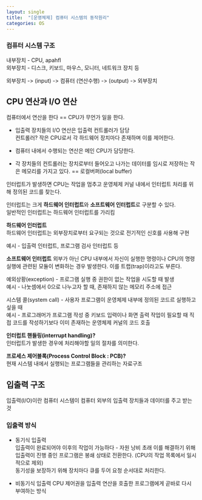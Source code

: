 ```yaml
---
layout: single
title:  "[운영체제] 컴퓨터 시스템의 동작원리"
categories: OS
---
```


### 컴퓨터 시스템 구조
내부장치 - CPU, apahfl  
외부장치 - 디스크, 키보드, 마우스, 모니터, 네트워크 장치 등

외부장치 -> (input) -> 컴퓨터 (연산수행) -> (output) -> 외부장치

## CPU 연산과 I/O 연산
컴퓨터에서 연산을 한다 == CPU가 무언가 일을 한다.  

- 입출력 장치들의 I/O 연산은 입출력 컨트롤러가 담당  
컨트롤러? 작은 CPU로서 각 하드웨어 장치마다 존재하며 이를 제어한다.  

- 컴퓨터 내에서 수행되는 연산은 메인 CPU가 담당한다.  

- 각 장치들의 컨트롤러는 장치로부터 들어오고 나가는 데이터를 임시로 저장하는 작은 메모리를 가지고 있다. == 로컬버퍼(local buffer)

인터럽트가 발생하면 CPU는 작업을 멈추고 운영체제 커널 내에서 인터럽트 처리를 위해 정의된 코드를 찾는다.

인터럽트는 크게 <b>하드웨어 인터럽트</b>와 <b>소프트웨어 인터럽트</b>로 구분할 수 있다.  
일반적인 인터럽트는 하드웨어 인터럽트를 가리킴

<b>하드웨어 인터럽트</b>  
하드웨어 인터럽트는 외부장치로부터 요구되는 것으로 전기적인 신호를 사용해 구현  

예시 - 입출력 인터럽트, 프로그램 검사 인터럽트 등

<b>소프트웨어 인터럽트</b>
외부가 아닌 CPU 내부에서 자신이 실행한 명령이나 CPU의 명령 실행에 관련된 모듈이 변화하는 경우 발생한다. 이를 트랩(trap)이라고도 부른다.  

예외상황(exception) - 프로그램 실행 중 권한이 없는 작업을 시도할 때 발생  
예시 - 나눗셈에서 0으로 나누고자 할 때, 존재하지 않는 메모리 주소에 접근

시스템 콜(system call) - 사용자 프로그램이 운영체제 내부에 정의된 코드르 실행하고 싶을 때  
예시 - 프로그래머가 프로그램 작성 중 키보드 입력이나 화면 출력 작업이 필요할 때 직접 코드를 작성하기보다 이미 존재하는 운영체제 커널의 코드 호출


<b>인터럽트 핸들링(interrupt handling)?</b>  
인터럽트가 발생한 경우에 처리해야할 일의 절차를 의미한다. 

<b>프로세스 제어블록(Process Control Block : PCB)?</b>  
현재 시스템 내에서 실행되는 프로그램들을 관리하는 자료구조


## 입출력 구조
입출력(I/O)이란 컴퓨터 시스템이 컴퓨터 외부의 입출력 장치들과 데이터를 주고 받는 것  

### 입출력 방식
- 동기식 입출력  
입출력이 완료되어야 이후의 작업이 가능하다 - 자원 낭비 초래
이를 해결하기 위해 입출력이 진행 중인 프로그램은 봉쇄 상태로 전환한다. (CPU의 작업 목록에서 일시적으로 제외)  
동기성을 보장하기 위해 장치마다 큐를 두어 요청 순서대로 처리한다.

- 비동기식 입출력
CPU 제어권을 입출력 연산을 호출한 프로그램에게 곧바로 다시 부여하는 방식